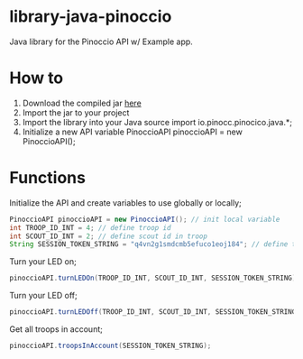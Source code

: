 library-java-pinoccio
=====================

Java library for the Pinoccio API w/ Example app.

How to
======
1. Download the compiled jar [here](https://github.com/Pinoccio/library-java-pinoccio/releases)
2. Import the jar to your project
3. Import the library into your Java source
    import io.pinocc.pinocico.java.*;
4. Initialize a new API variable
    PinoccioAPI pinoccioAPI = new PinoccioAPI();


Functions
=========
Initialize the API and create variables to use globally or locally;
```java
PinoccioAPI pinoccioAPI = new PinoccioAPI(); // init local variable
int TROOP_ID_INT = 4; // define troop id
int SCOUT_ID_INT = 2; // define scout id in troop
String SESSION_TOKEN_STRING = "q4vn2g1smdcmb5efuco1eoj184"; // define token
```

Turn your LED on;
```java
pinoccioAPI.turnLEDOn(TROOP_ID_INT, SCOUT_ID_INT, SESSION_TOKEN_STRING);
```
Turn your LED off;
```java
pinoccioAPI.turnLEDOff(TROOP_ID_INT, SCOUT_ID_INT, SESSION_TOKEN_STRING);
```
Get all troops in account;
```java
pinoccioAPI.troopsInAccount(SESSION_TOKEN_STRING);
```